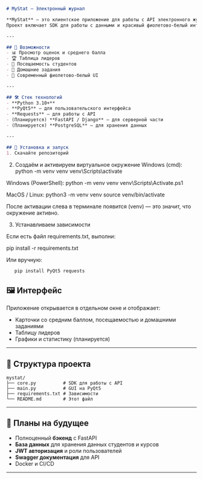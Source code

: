 ````markdown
# MyStat — Электронный журнал

**MyStat** — это клиентское приложение для работы с API электронного журнала: оценки, посещаемость, средний балл, домашние задания и таблица лидеров.  
Проект включает SDK для работы с данными и красивый фиолетово-белый интерфейс на PyQt5.

---

## 📌 Возможности
- 📊 Просмотр оценок и среднего балла  
- 🏆 Таблица лидеров  
- 📅 Посещаемость студентов  
- 📝 Домашние задания  
- 🎨 Современный фиолетово-белый UI  

---

## 🛠️ Стек технологий
- **Python 3.10+**  
- **PyQt5** — для пользовательского интерфейса  
- **Requests** — для работы с API  
- (Планируется) **FastAPI / Django** — для серверной части  
- (Планируется) **PostgreSQL** — для хранения данных  

---

## 🚀 Установка и запуск
1. Скачайте репозиторий
````

2. Создаём и активируем виртуальное окружение
Windows (cmd):
python -m venv venv
venv\Scripts\activate

Windows (PowerShell):
python -m venv venv
venv\Scripts\Activate.ps1

MacOS / Linux:
python3 -m venv venv
source venv/bin/activate


После активации слева в терминале появится (venv) — это значит, что окружение активно.

3. Устанавливаем зависимости

Если есть файл requirements.txt, выполни:

pip install -r requirements.txt


Или вручную:
```bash
   pip install PyQt5 requests
```
## 🖼️ Интерфейс

Приложение открывается в отдельном окне и отображает:

* Карточки со средним баллом, посещаемостью и домашними заданиями
* Таблицу лидеров
* Графики и статистику (планируется)

---

## 📂 Структура проекта

```
mystat/
├── core.py          # SDK для работы с API
├── main.py          # GUI на PyQt5
├── requirements.txt # Зависимости
└── README.md        # Этот файл
```

---

## 🔮 Планы на будущее

* Полноценный **бэкенд** с FastAPI
* **База данных** для хранения данных студентов и курсов
* **JWT авторизация** и роли пользователей
* **Swagger документация** для API
* Docker и CI/CD

---
